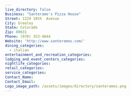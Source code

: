 ```yaml
---
live_directory: false
Business: "Santeramo's Pizza House"
Street: 1229 10th  Avenue
City: Greeley
State: Colorado
Zip: 80631
Phone: (970) 353-4844
Website: 'http://www.santeramos.com/'
dining_categories:
  - italian
entertainment_and_recreation_categories:
lodging_and_event_centers_categories:
nightlife_categories:
retail_categories:
service_categories:
Contact_Name:
Contact_Email:
Logo_image_path: /assets/images/directory/santeramos.png
---
```




